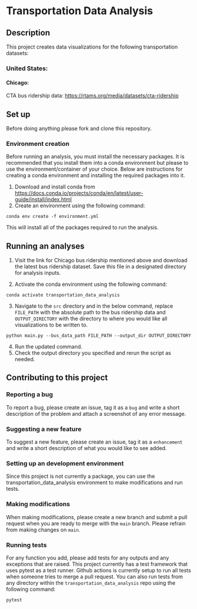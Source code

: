 # Transportation Data Analysis

## Description

This project creates data visualizations for the following transportation datasets:

### United States:

#### Chicago:

CTA bus ridership data: https://rtams.org/media/datasets/cta-ridership
 
## Set up

Before doing anything please fork and clone this repository. 

### Environment creation

Before running an analysis, you must install the necessary packages. It is recommended that you install them into a conda environment but please to use the environment/container of your choice. Below are instructions for creating a conda environment and installing the required packages into it.

1. Download and install conda from https://docs.conda.io/projects/conda/en/latest/user-guide/install/index.html
2. Create an environment using the following command:

```
conda env create -f environment.yml
```

This will install all of the packages required to run the analysis. 

## Running an analyses

1. Visit the link for Chicago bus ridership mentioned above and download the latest bus ridership dataset. Save this file in a designated directory for analysis inputs.

2. Activate the conda environment using the following command:

```
conda activate transportation_data_analysis
```

3. Navigate to the `src` directory and in the below command, replace `FILE_PATH` with the absolute path to the bus ridership data and `OUTPUT_DIRECTORY` with the directory to where you would like all visualizations to be written to.

```
python main.py --bus_data_path FILE_PATH --output_dir OUTPUT_DIRECTORY
```

4. Run the updated command.
5. Check the output directory you specified and rerun the script as needed.

## Contributing to this project

### Reporting a bug

To report a bug, please create an issue, tag it as a `bug` and write a short description of the problem and attach a screenshot of any error message.

### Suggesting a new feature

To suggest a new feature, please create an issue, tag it as a `enhancement` and write a short description of what you would like to see added.

### Setting up an development environment

Since this project is not currently a package, you can use the transportation_data_analysis environment to make modifications and run tests.

### Making modifications

When making modifications, please create a new branch and submit a pull request when you are ready to merge with the `main` branch. Please refrain from making changes on `main`.

### Running tests

For any function you add, please add tests for any outputs and any exceptions that are raised. This project currently has a test framework that uses pytest as a test runner. Github actions is currently setup to run all tests when someone tries to merge a pull request. You can also run tests from any directory within the `transportation_data_analysis` repo using the following command:

```
pytest
```
